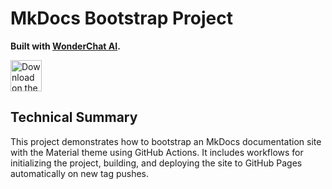 # MkDocs Bootstrap Project

**Built with [WonderChat AI](https://wonderchat.dev).**

<a href="https://apps.apple.com/us/app/wonderchat-ai/id6752497385" target="_blank">
  <img src="https://developer.apple.com/assets/elements/badges/download-on-the-app-store.svg" alt="Download on the App Store" height="50">
</a>

## Technical Summary

This project demonstrates how to bootstrap an MkDocs documentation site with the Material theme using GitHub Actions. It includes workflows for initializing the project, building, and deploying the site to GitHub Pages automatically on new tag pushes.
